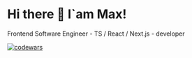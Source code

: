 # Hi there 👋 I`am Max!
Frontend Software Engineer - TS / React / Next.js - developer

[![codewars](https://www.codewars.com/users/predmaxim/badges/micro)](https://www.codewars.com/users/predmaxim)
